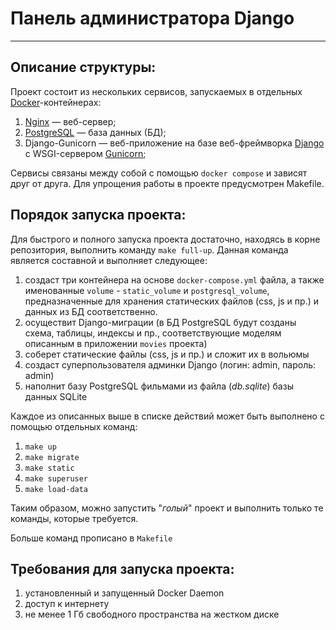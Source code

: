# Панель администратора Django

---

## Описание структуры:

Проект состоит из нескольких сервисов, запускаемых в отдельных 
[Docker](https://www.docker.com/)-контейнерах:

1. [Nginx](https://www.nginx.com/) — веб-сервер;
2. [PostgreSQL](https://www.postgresql.org/) — база данных (БД);
3. Django-Gunicorn — веб-приложение на базе веб-фреймворка 
[Django](https://docs.djangoproject.com/en/4.1/releases/3.2/) с 
WSGI-сервером [Gunicorn](https://gunicorn.org/);

Сервисы связаны между собой с помощью `docker compose` и зависят друг от друга.
Для упрощения работы в проекте предусмотрен Makefile.

##  Порядок запуска проекта:

Для быстрого и полного запуска проекта достаточно, находясь в корне репозитория,
выполнить команду `make full-up`. 
Данная команда является составной и выполняет следующее:
1. создаст три контейнера на основе `docker-compose.yml` файла,
а также именованные `volume` - `static_volume` и `postgresql_volume`, предназначенные для хранения
статических файлов (css, js и пр.) и данных из БД соответственно.
2. осуществит Django-миграции (в БД PostgreSQL будут созданы схема, таблицы, индексы и пр.,
соответствующие моделям описанным в приложении `movies` проекта)
3. соберет статические файлы (css, js и пр.) и сложит их в вольюмы
4. создаст суперпользователя админки Django (логин: admin, пароль: admin)
5. наполнит базу PostgreSQL фильмами из файла (_db.sqlite_) базы данных SQLite


Каждое из описанных выше в списке действий может быть выполнено с помощью
отдельных команд:
1. `make up`
2. `make migrate` 
3. `make static` 
4. `make superuser` 
5. `make load-data`

Таким образом, можно запустить "_голый_" проект и выполнить только те команды,
которые требуется.

Больше команд прописано в `Makefile` 

## Требования для запуска проекта:
1. установленный и запущенный Docker Daemon
2. доступ к интернету
3. не менее 1 Гб свободного пространства на жестком диске



